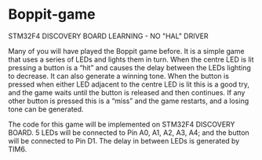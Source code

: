 # Boppit-game
STM32F4 DISCOVERY BOARD LEARNING - NO "HAL" DRIVER

Many of you will have played the Boppit game before. It is a simple game that uses a series of
LEDs and lights them in turn. When the centre LED is lit pressing a button is a “hit” and causes the
delay between the LEDs lighting to decrease. It can also generate a winning tone. When the button
is pressed when either LED adjacent to the centre LED is lit this is a good try, and the game waits
until the button is released and then continues. If any other button is pressed this is a “miss” and the
game restarts, and a losing tone can be generated.

The code for this game will be implemented on STM32F4 DISCOVERY BOARD. 5 LEDs will be connected to
Pin A0, A1, A2, A3, A4; and the button will be connected to Pin D1. The delay in between LEDs is generated by TIM6.
